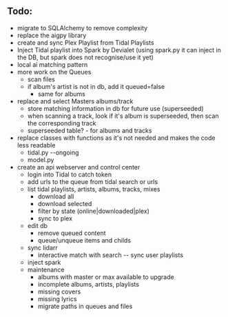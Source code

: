 ## Todo:
- migrate to SQLAlchemy to remove complexity
- replace the aigpy library
- create and sync Plex Playlist from Tidal Playlists
- Inject Tidal playlist into Spark by Devialet (using spark.py it can inject in the DB, but spark does not recognise/use it yet)
- local ai matching pattern
- more work on the Queues
    - scan files
    - if album's artist is not in db, add it queued=false
        - same for albums
- replace and select Masters albums/track
    - store matching information in db for future use (superseeded)
    - when scanning a track, look if it's album is superseeded, then scan the corresponding track
    - superseeded table? - for albums and tracks
- replace classes with functions as it's not needed and makes the code less readable
    - tidal.py --ongoing
    - model.py
- create an api webserver and control center
    - login into Tidal to catch token
    - add urls to the queue from tidal search or urls
    - list tidal playlists, artists, albums, tracks, mixes
        - download all
        - download selected
        - filter by state (online|downloaded|plex)
        - sync to plex
    - edit db
        - remove queued content
        - queue/unqueue items and childs
    - sync lidarr
        - interactive match with search
    -- sync user playlists
    - inject spark
    - maintenance
        - albums with master or max available to upgrade
        - incomplete albums, artists, playlists
        - missing covers
        - missing lyrics
        - migrate paths in queues and files